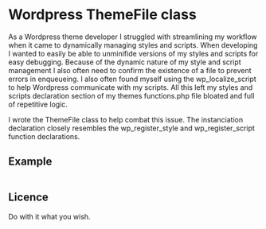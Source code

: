 # Wordpress ThemeFile class

As a Wordpress theme developer I struggled with streamlining my workflow when it came to dynamically managing styles and scripts. When developing I wanted to easily be able to unminifide versions of my styles and scripts for easy debugging. Because of the dynamic nature of my style and script management I also often need to confirm the existence of a file to prevent errors in enqueueing. I also often found myself using the wp_localize_script to help Wordpress communicate with my scripts. All this left my styles and scripts declaration section of my themes functions.php file bloated and full of repetitive logic.

I wrote the ThemeFile class to help combat this issue. The instanciation declaration closely resembles the wp_register_style and wp_register_script function declarations. 

## Example

```php

```

## Licence

Do with it what you wish.
